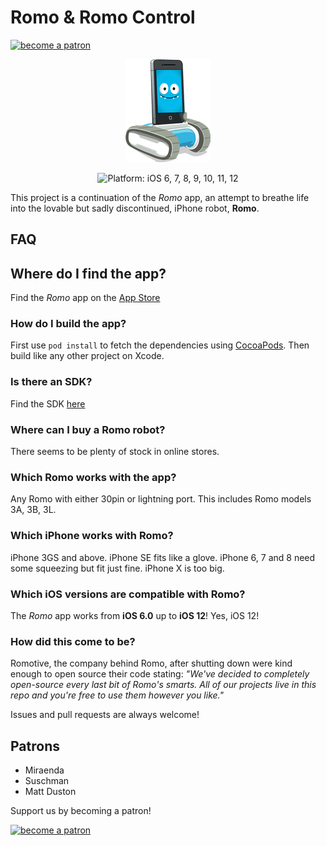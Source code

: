 # Romo & Romo Control
<a href="https://www.patreon.com/bePatron?u=5127277" target="_blank"><img alt="become a patron" src="https://c5.patreon.com/external/logo/become_a_patron_button.png" height="35px"></a>

<p align="center">
<img src="https://raw.githubusercontent.com/Navideck/Romo/master/Assets.xcassets/Missions/Editor/Actions/Turn/romoTurn28.imageset/romoTurn28%401x.png"/>
</p>

<p align="center" >
<img src="https://img.shields.io/badge/platform-iOS%206,%207,%208,%209,%2010,%2011,%2012-blue.svg" alt="Platform: iOS 6, 7, 8, 9, 10, 11, 12" /></p>

This project is a continuation of the *Romo* app, an attempt to breathe life into the lovable but sadly discontinued, iPhone robot, **Romo**.

## FAQ

## Where do I find the app?
Find the *Romo* app on the [App Store](https://itunes.apple.com/us/app/romo/id1436292886)

### How do I build the app?
First use ```pod install``` to fetch the dependencies using [CocoaPods](https://cocoapods.org/). Then build like any other project on Xcode.

### Is there an SDK?
Find the SDK [here](https://github.com/Navideck/Romo-iOS-SDK)

### Where can I buy a Romo robot?
There seems to be plenty of stock in online stores.

### Which Romo works with the app?
Any Romo with either 30pin or lightning port. This includes Romo models 3A, 3B, 3L.

### Which iPhone works with Romo?
iPhone 3GS and above. iPhone SE fits like a glove. iPhone 6, 7 and 8 need some squeezing but fit just fine. iPhone X is too big.

### Which iOS versions are compatible with Romo?
The *Romo* app works from **iOS 6.0** up to **iOS 12**! Yes, iOS 12!

### How did this come to be?
Romotive, the company behind Romo, after shutting down were kind enough to open source their code stating:
*"We've decided to completely open-source every last bit of Romo's smarts. All of our projects live in this repo and you're free to use them however you like."*

Issues and pull requests are always welcome!

## Patrons
* Miraenda
* Suschman
* Matt Duston

Support us by becoming a patron!

<a href="https://www.patreon.com/bePatron?u=5127277" target="_blank"><img alt="become a patron" src="https://c5.patreon.com/external/logo/become_a_patron_button.png" height="35px"></a>
